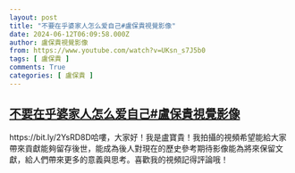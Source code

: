 ```yaml
---
layout: post
title: "不要在乎婆家人怎么爱自己#盧保貴視覺影像"
date: 2024-06-12T06:09:58.000Z
author: 盧保貴視覺影像
from: https://www.youtube.com/watch?v=UKsn_s7J5b0
tags: [ 盧保貴 ]
comments: True
categories: [ 盧保貴 ]
---
```

<!--1718172598000-->
[不要在乎婆家人怎么爱自己#盧保貴視覺影像](https://www.youtube.com/watch?v=UKsn_s7J5b0)
------

<div>
https://bit.ly/2YsRD8D哈嘍，大家好！我是盧寶貴！我拍攝的視頻希望能給大家帶來貢獻能夠留存後世，能成為後人對現在的歷史參考期待影像能為將來保留文獻，給人們帶來更多的意義與思考。喜歡我的視頻記得評論哦！
</div>
